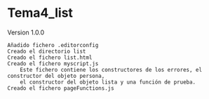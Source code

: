 # Tema4_list
Version 1.0.0
    
    Añadido fichero .editorconfig
    Creado el directorio list
    Creado el fichero list.html
    Creado el fichero myscript.js
        Este fichero contiene los constructores de los errores, el constructor del objeto persona,
        el constructor del objeto lista y una función de prueba.
    Creado el fichero pageFunctions.js
